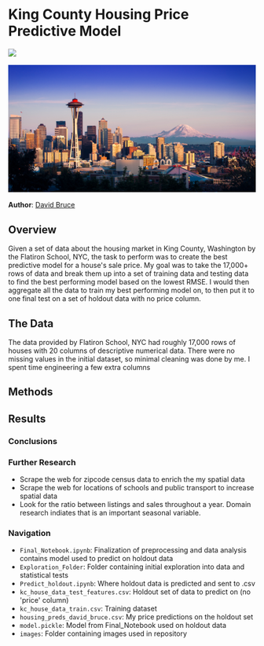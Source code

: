 # King County Housing Price Predictive Model

<img src="images/seattle_skyline.png">

![img](./images/seattle.jpg)

**Author**: [David Bruce](mailto:david.bruce14@gmail.com)


## Overview

Given a set of data about the housing market in King County, Washington by the Flatiron School, NYC, the task to perform was to create the best predictive model for a house's sale price. My goal was to take the 17,000+ rows of data and break them up into a set of training data and testing data to find the best performing model based on the lowest RMSE. I would then aggregate all the data to train my best performing model on, to then put it to one final test on a set of holdout data with no price column.


## The Data

The data provided by Flatiron School, NYC had roughly 17,000 rows of houses with 20 columns of descriptive numerical data. There were no missing values in the initial dataset, so minimal cleaning was done by me. I spent time engineering a few extra columns 
## Methods


## Results


### Conclusions




### Further Research

- Scrape the web for zipcode census data to enrich the my spatial data
- Scrape the web for locations of schools and public transport to increase spatial data
- Look for the ratio between listings and sales throughout a year. Domain research indiates that is an important seasonal variable. 

### Navigation
- `Final_Notebook.ipynb`: Finalization of preprocessing and data analysis contains model used to predict on holdout data
- `Exploration_Folder`: Folder containing initial exploration into data and statistical tests
- `Predict_holdout.ipynb`: Where holdout data is predicted and sent to .csv
- `kc_house_data_test_features.csv`: Holdout set of data to predict on (no 'price' column)
- `kc_house_data_train.csv`: Training dataset
- `housing_preds_david_bruce.csv`: My price predictions on the holdout set
- `model.pickle`: Model from Final_Notebook used on holdout data
- `images`: Folder containing images used in repository

